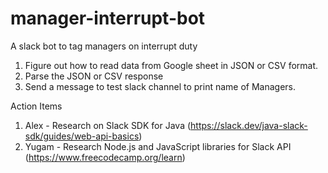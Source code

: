 # manager-interrupt-bot
A slack bot to tag managers on interrupt duty

1. Figure out how to read data from Google sheet in JSON or CSV format.
2. Parse the JSON or CSV response
3. Send a message to test slack channel to print name of Managers.

Action Items
1. Alex - Research on Slack SDK for Java (https://slack.dev/java-slack-sdk/guides/web-api-basics)
2. Yugam - Research Node.js and JavaScript libraries for Slack API (https://www.freecodecamp.org/learn)
